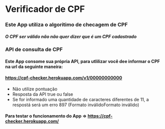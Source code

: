 # Verificador de CPF

### Este App utiliza o algoritimo de checagem de CPF

##### O CPF ser válido não não quer dizer que é um CPF cadastrado

### API de consulta de CPF

#### Este App consome sua própria API, para utlilizar você dee informar o CPF na url da seguinte maneira:
#### https://cpf-checker.herokuapp.com/v1/00000000000 

<ul>
  <li>Não utilize pontuação</li>
  <li>Resposta da API true ou false</li>
  <li>Se for informado uma quantidade de caracteres diferentes de 11, a respostá será um erro 897 (Formato inválidoFormato inválido)</li>
</ul>

#### Para testar o funcionamento do App => https://cpf-checker.herokuapp.com/



